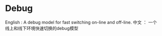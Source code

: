 # Debug
English : A debug model for fast switching on-line and off-line.
中文 ： 一个线上和线下环境快速切换的debug模型



